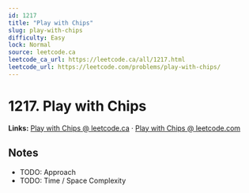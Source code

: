 ```yaml
--- 
id: 1217
title: "Play with Chips"
slug: play-with-chips
difficulty: Easy
lock: Normal
source: leetcode.ca
leetcode_ca_url: https://leetcode.ca/all/1217.html
leetcode_url: https://leetcode.com/problems/play-with-chips/
---
```


# 1217. Play with Chips

**Links:** [Play with Chips @ leetcode.ca](https://leetcode.ca/all/1217.html) · [Play with Chips @ leetcode.com](https://leetcode.com/problems/play-with-chips/)

## Notes
- TODO: Approach
- TODO: Time / Space Complexity
